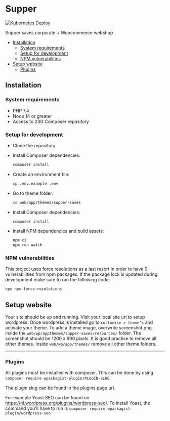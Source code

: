 # Supper

[![Kubernetes Deploy](https://github.com/23G/supper-saves/actions/workflows/kubernetes-deploy.yml/badge.svg)](https://github.com/23G/supper-saves/actions/workflows/kubernetes-deploy.yml)

Supper saves corporate + Woocommerce webshop

- [Installation](#installation)
  - [System requirements](#system-requirements)
  - [Setup for development](#setup-for-development)
  - [NPM vulnerabilities](#npm-vulnerabilities)
- [Setup website](#setup-website)
  - [Plugins](#plugins)

## Installation

### System requirements

- PHP 7.4
- Node 14 or greater
- Access to 23G Composer repository

### Setup for development

- Clone the repository
- Install Composer dependencies:

    ```bash
    composer install
    ```

- Create an environment file:

    ```bash
    cp .env.example .env
    ```

- Go to theme folder:

    ```bash
    cd web/app/themes/supper-saves
    ```

- Install Composer dependencies:

    ```bash
    composer install
    ```

- Install NPM dependencies and build assets:

    ```bash
    npm ci
    npm run watch
    ```

### NPM vulnerabilities

This project uses force resolutions as a last resort in order to have 0 vulnerabilities from npm packages. If the package lock is updated during development make sure to run the following code:

```bash
npx npm-force-resolutions
```

## Setup website

Your site should be up and running. Visit your local site url to setup wordpress. Once wordpress is installed go to `customise > theme’s` and activate your theme.
To add a theme image, overwrite screenshot.png inside the `web/wp/appthemes/supper-saves/resources/` folder. The screenshot should be 1200 x 900 pixels.
It is good practise to remove all other themes. Inside `web/wp/app/themes/` remove all other theme folders.

---

### Plugins

All plugins must be installed with composer. This can be done by using `composer require wpackagist-plugin/PLUGIN-SLUG`.

The plugin slug can be found in the plugins page url.

For example Yoast SEO can be found on <https://nl.wordpress.org/plugins/wordpress-seo/>. To install Yoast, the command you'll have to run is `composer require wpackagist-plugin/wordpress-seo`
